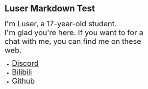 # Luser Markdown Test

<font size=5>I'm Luser, a 17-year-old student.
</font>  
<font size=5>I'm glad you're here. If you want to for a chat with me, you can find me on these web.
</font>   

- [<font size=5>Discord</font>](https://discord.gg/ArBx5ydcXw)  
- [<font size=5>Bilibili</font>](https://space.bilibili.com/362836326?spm_id_from=333.1007.0.0)  
- [<font size=5>Github</font>](https://github.com/Lumorian)
